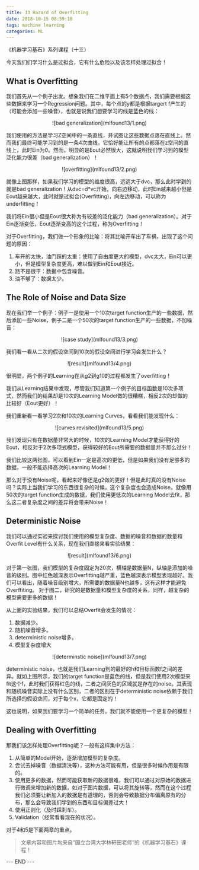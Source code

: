 ```yaml
---
title: 13 Hazard of Overfitting
date: 2018-10-15 08:59:10
tags: machine learning
categories: ML
---
```


《机器学习基石》系列课程（十三）

今天我们们学习什么是过拟合，它有什么危险以及该怎样处理过拟合！

<!-- more -->
## What is Overfitting
我们首先从一个例子出发。想象我们在二维平面上有5个数据点，我们需要根据这些数据来学习一个Regression问题。其中，每个点的y都是根据targert f产生的（可能会添加一些噪音），也就是说我们想要学习的线是蓝色的线：

<div align=center> ![bad generalization](mlfound13/1.png) </div>

我们使用的方法是学习Z空间中的一条直线，并试图让这些数据点落在直线上。然而我们最终可能学习到的是一条4次曲线，它恰好能让所有的点都落在z空间的直线上，此时Ein为0。然而，明显的是Eout必然很大，这就说明我们学习到的模型泛化能力很差（bad generalization）！

<div align=center> ![overfitting](mlfound13/2.png) </div>

就像上图那样，如果我们学习的模型的维度很高，远远大于dvc，那么此时学到的就是bad generalization！从dvc=d*vc开始，向右边移动，此时Ein越来越小但是Eout越来越大，此时就是过拟合(Overfitting)，向左边移动，可以称为underfitting！

我们将Ein很小但是Eout很大称为有较差的泛化能力（bad generalization）。对于Ein逐渐变低，Eout逐渐变高的这个过程，称为Overfitting！

对于Overfitting，我们做一个形象的比喻：将其比喻开车出了车祸，出现了这个问题的原因：

1. 车开的太快，油门踩的太重：使用了自由度更大的模型，dvc太大，Ein可以更小，但是模型复杂度更高，难以做到Ein和Eout接近。
2. 路不是很平：数据中包含噪音。
3. 油不够了：数据太少。

## The Role of Noise and Data Size
现在我们举一个例子：例子一是使用一个10次target function生产的一些数据，然后添加一些Noise，例子二是一个50次的target function生产的一些数据，不加噪音：

<div align=center> ![case study](mlfound13/3.png) </div>

我们看一看从二次的假设空间到10次的假设空间进行学习会发生什么？

<div align=center> ![result](mlfound13/4.png) </div>

很明显，两个例子的Learning在从g2到g10的过程都发生了overfitting！

我们从Learning结果中发现，尽管我们知道第一个例子的目标函数是10次多项式，然而我们的结果却是10次的Learning Model做的很糟糕，相反2次的却做的比较好（Eout更好）！

我们重新看一看学习2次和10次的Learning Curves，看看我们能发现什么：

<div align=center> ![curves revisited](mlfound13/5.png) </div>

我们发现只有在数据量非常大的时候，10次的Learning Model才能获得好的Eout，相反对于2次多项式模型，获得较好的Eout所需要的数据量并不那么过分！

我们比较这两张图，可以看到Ein一定是高次的更低，但是如果我们没有足够多的数据，一般不能选择高次的Learning Model！

那么对于没有Noise呢，看起来好像还是g2做的更好！但是此时真的没有Noise吗？实际上当我们学习的东西很复杂的时候，这个复杂度也会造成Noise。就像用50次的target function生成的数据，我们使用更低次的Learning Model去fit，那么这二者复杂度之间的差异将会带来Noise！

## Deterministic Noise
我们可以通过实验来探讨我们使用的模型复杂度、数据的噪音和数据的数量和Overfit Level有什么关系，现在我们直接来看实验结果：

<div align=center> ![result](mlfound13/6.png) </div>

对于第一张图，我们模型的复杂度固定为20次，横轴是数据量N，纵轴是添加的噪音的级别。图中红色越深表示Overfitting越严重，蓝色越深表示模型表现越好。我们可以看出，随着噪音级别增大，所需要的数据量N也越多，这有这样才能避免Overffiting。
对于图二，研究的是数据量和模型复杂度的关系，同样，越复杂的模型需要更多的数据！

从上面的实验结果，我们可以总结Overfit会发生的情况：
1. 数据减少。
2. 随机噪音增多。
3. deterministic noise增多。
4. 模型复杂度增大

<div align=center> ![determinstic noise](mlfound13/7.png) </div>

deterministic noise，也就是我们Learning到的最好的h和目标函数f之间的差异。就如上图所示，我们的target function是蓝色的线，但是我们使用2次模型来fit这个f，此时我们获得红色的线，二者之间灰色的区域就是存在的noise。其表现和随机噪音实际上没有什么区别，二者的区别在于deterministic noise依赖于我们所选择的假设空间，对于每个x，它都是固定的！

这也说明，如果我们要学习一个简单的任务，我们就不能使用一个更复杂的模型！

## Dealing with Overfitting
那我们该怎样处理Overfitting呢？一般有这样集中方法：
1. 从简单的Model开始，逐渐增加模型的复杂度。
2. 尝试去掉噪音（数据清洗等），这种方法可能有用，但是很多时候作用是有限的。
3. 使用更多的数据，然而可能获取新的数据很难，我们可以通过对原始的数据进行微调来增加新的数据，如对于图片数据，可以将其旋转等，然而在这个过程我们必须要让新加入的数据是有道理的，否则会导致数据分布偏离原有的分布，那么会导致我们学到的东西和目标偏差过大！
4. 使用正则化（及时踩刹车）。
5. Validation（经常看看现在的状况）。

对于4和5是下面两章的重点。

> 文章内容和图片均来自“国立台湾大学林轩田老师”的《机器学习基石》课程！

--- END ---